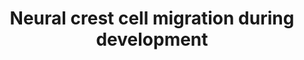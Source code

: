 ---
annotations:
- id: PW:0000003
  parent: signaling pathway
  type: Pathway Ontology
  value: signaling pathway
- id: PW:0000572
  parent: signaling pathway
  type: Pathway Ontology
  value: brain-derived neurotrophic factor signaling pathway
- id: CL:0000333
  parent: native cell
  type: Cell Type Ontology
  value: migratory neural crest cell
authors:
- AlexanderPico
- Eweitz
description: During normal neuronal development, neural crest cells participate in
  migration and invasion processes. The growth factor, BDNF, binds to and activates
  NGFR (p75NTR) in various contexts, invoking signaling pathways that lead to transcriptional
  activation in the nucleus.  Also see the closely related pathway, [Neural Crest
  Cells in Cancer](https://www.wikipathways.org/index.php/Pathway:WP4565).
last-edited: 2021-05-22
organisms:
- Homo sapiens
redirect_from:
- /index.php/Pathway:WP4564
- /instance/WP4564
revision: null
schema-jsonld:
- '@context': https://schema.org/
  '@id': https://wikipathways.github.io/pathways/WP4564.html
  '@type': Dataset
  creator:
    '@type': Organization
    name: WikiPathways
  description: During normal neuronal development, neural crest cells participate
    in migration and invasion processes. The growth factor, BDNF, binds to and activates
    NGFR (p75NTR) in various contexts, invoking signaling pathways that lead to transcriptional
    activation in the nucleus.  Also see the closely related pathway, [Neural Crest
    Cells in Cancer](https://www.wikipathways.org/index.php/Pathway:WP4565).
  keywords:
  - AKT1
  - AKT2
  - AKT3
  - ARF1
  - BDNF
  - CDH11
  - EPHB1
  - EPHB2
  - EPHB3
  - EPHB4
  - EPHB6
  - F2RL2
  - FOS
  - JUN
  - MMP2
  - MMP8
  - MMP9
  - NGEF
  - NGFR
  - PAK1
  - PAK2
  - PAK3
  - PAK4
  - PAK5
  - PAK6
  - PIK3CA
  - PIK3CB
  - PIK3CD
  - PIK3CG
  - PIK3R3
  - PIK3R4
  - PIK3R5
  - PIK3R6
  - RAC1
  - RHOA
  - STAT3
  - TIAM1
  - TRIO
  - TWIST1
  license: CC0
  name: Neural crest cell migration during development
seo: CreativeWork
title: Neural crest cell migration during development
wpid: WP4564
---